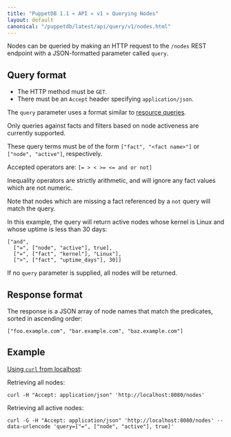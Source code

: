 ```yaml
---
title: "PuppetDB 1.1 » API » v1 » Querying Nodes"
layout: default
canonical: "/puppetdb/latest/api/query/v1/nodes.html"
---
```


[resource]: ./resources.html
[curl]: ../curl.html#using-curl-from-localhost-non-sslhttp

Nodes can be queried by making an HTTP request to the `/nodes` REST
endpoint with a JSON-formatted parameter called `query`.

## Query format

* The HTTP method must be `GET`.
* There must be an `Accept` header specifying `application/json`.

The `query` parameter uses a format similar to [resource queries][resource].

Only queries against facts and filters based on node activeness are currently
supported.

These query terms must be of the form `["fact", "<fact name>"]` or `["node", "active"]`,
respectively.

Accepted operators are: `[= > < >= <= and or not]`

Inequality operators are strictly arithmetic, and will ignore any fact values
which are not numeric.

Note that nodes which are missing a fact referenced by a `not` query will match
the query.

In this example, the query will return active nodes whose kernel is Linux and whose uptime is less
than 30 days:

    ["and",
      ["=", ["node", "active"], true],
      ["=", ["fact", "kernel"], "Linux"],
      [">", ["fact", "uptime_days"], 30]]

If no `query` parameter is supplied, all nodes will be returned.

## Response format

The response is a JSON array of node names that match the predicates, sorted
in ascending order:

`["foo.example.com", "bar.example.com", "baz.example.com"]`

## Example

[Using `curl` from localhost][curl]:

Retrieving all nodes:

    curl -H "Accept: application/json" 'http://localhost:8080/nodes'

Retrieving all active nodes:

    curl -G -H "Accept: application/json" 'http://localhost:8080/nodes' --data-urlencode 'query=["=", ["node", "active"], true]'
